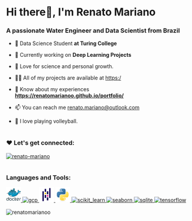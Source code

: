 <h1>Hi there👋, I'm Renato Mariano</h1>
<h3>A passionate Water Engineer and Data Scientist from Brazil</h3>

- 📖 Data Science Student **at Turing College**
  
- 🔭 Currently working on **Deep Learning Projects**

- 🌱 Love for science and personal growth.

- 👨‍💻 All of my projects are available at [https:/](https://github.com/renatomarianoo?tab=repositories)

- 📄 Know about my experiences **https://renatomarianoo.github.io/portfolio/**

- 📫 You can reach me renato.mariano@outlook.com

- 🏐 I love playing volleyball.

<h1></h1>

<h3 align="left">❤ Let's get connected:</h3>
<p align="left">
<a href="https://linkedin.com/in/renato-mariano" target="blank"><img align="center" src="https://raw.githubusercontent.com/rahuldkjain/github-profile-readme-generator/master/src/images/icons/Social/linked-in-alt.svg" alt="renato-mariano" height="30" width="40" /></a>
</p>

<h1></h1>
<h3 align="left">Languages and Tools:</h3>
<p align="left"> <a href="https://www.docker.com/" target="_blank" rel="noreferrer"> <img src="https://raw.githubusercontent.com/devicons/devicon/master/icons/docker/docker-original-wordmark.svg" alt="docker" width="40" height="40"/> </a> <a href="https://cloud.google.com" target="_blank" rel="noreferrer"> <img src="https://www.vectorlogo.zone/logos/google_cloud/google_cloud-icon.svg" alt="gcp" width="40" height="40"/> </a> <a href="https://pandas.pydata.org/" target="_blank" rel="noreferrer"> <img src="https://raw.githubusercontent.com/devicons/devicon/2ae2a900d2f041da66e950e4d48052658d850630/icons/pandas/pandas-original.svg" alt="pandas" width="40" height="40"/> </a> <a href="https://www.python.org" target="_blank" rel="noreferrer"> <img src="https://raw.githubusercontent.com/devicons/devicon/master/icons/python/python-original.svg" alt="python" width="40" height="40"/> </a> <a href="https://scikit-learn.org/" target="_blank" rel="noreferrer"> <img src="https://upload.wikimedia.org/wikipedia/commons/0/05/Scikit_learn_logo_small.svg" alt="scikit_learn" width="40" height="40"/> </a> <a href="https://seaborn.pydata.org/" target="_blank" rel="noreferrer"> <img src="https://seaborn.pydata.org/_images/logo-mark-lightbg.svg" alt="seaborn" width="40" height="40"/> </a> <a href="https://www.sqlite.org/" target="_blank" rel="noreferrer"> <img src="https://www.vectorlogo.zone/logos/sqlite/sqlite-icon.svg" alt="sqlite" width="40" height="40"/> </a> <a href="https://www.tensorflow.org" target="_blank" rel="noreferrer"> <img src="https://www.vectorlogo.zone/logos/tensorflow/tensorflow-icon.svg" alt="tensorflow" width="40" height="40"/> </a> </p>

<p><img align="center" src="https://github-readme-stats.vercel.app/api/top-langs?username=renatomarianoo&show_icons=true&locale=en&layout=compact" alt="renatomarianoo" /></p>

